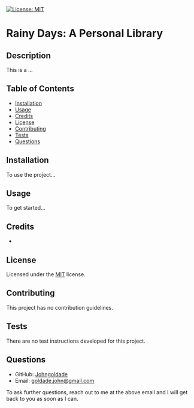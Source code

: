 [![License: MIT](https://img.shields.io/badge/License-MIT-yellow.svg)](https://opensource.org/licenses/MIT)

# Rainy Days: A Personal Library

## Description

This is a ...

## Table of Contents

- [Installation](#installation)
- [Usage](#usage)
- [Credits](#credits)
- [License](#license)
- [Contributing](#contributing)
- [Tests](#tests)
- [Questions](#questions)

## Installation

To use the project...

## Usage

To get started...

## Credits

- 

## License

Licensed under the [MIT](./LICENSE) license.

## Contributing

This project has no contribution guidelines.

## Tests

There are no test instructions developed for this project.

## Questions

- GitHub: [Johngoldade](https://github.com/Johngoldade)
- Email: [goldade.john@gmail.com](mailto:goldade.john@gmail.com)

To ask further questions, reach out to me at the above email and I will get back to you as soon as I can.